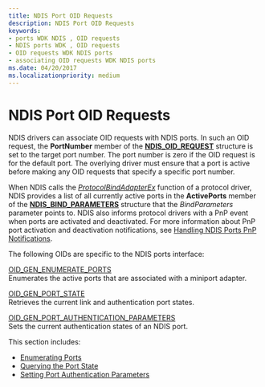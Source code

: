 ```yaml
---
title: NDIS Port OID Requests
description: NDIS Port OID Requests
keywords:
- ports WDK NDIS , OID requests
- NDIS ports WDK , OID requests
- OID requests WDK NDIS ports
- associating OID requests WDK NDIS ports
ms.date: 04/20/2017
ms.localizationpriority: medium
---
```


# NDIS Port OID Requests





NDIS drivers can associate OID requests with NDIS ports. In such an OID request, the **PortNumber** member of the [**NDIS\_OID\_REQUEST**](/windows-hardware/drivers/ddi/oidrequest/ns-oidrequest-ndis_oid_request) structure is set to the target port number. The port number is zero if the OID request is for the default port. The overlying driver must ensure that a port is active before making any OID requests that specify a specific port number.

When NDIS calls the [*ProtocolBindAdapterEx*](/windows-hardware/drivers/ddi/ndis/nc-ndis-protocol_bind_adapter_ex) function of a protocol driver, NDIS provides a list of all currently active ports in the **ActivePorts** member of the [**NDIS\_BIND\_PARAMETERS**](/windows-hardware/drivers/ddi/ndis/ns-ndis-_ndis_bind_parameters) structure that the *BindParameters* parameter points to. NDIS also informs protocol drivers with a PnP event when ports are activated and deactivated. For more information about PnP port activation and deactivation notifications, see [Handling NDIS Ports PnP Notifications](handling-ndis-ports-pnp-event-notifications.md).

The following OIDs are specific to the NDIS ports interface:

<a href="" id="oid-gen-enumerate-ports"></a>[OID\_GEN\_ENUMERATE\_PORTS](./oid-gen-enumerate-ports.md)  
Enumerates the active ports that are associated with a miniport adapter.

<a href="" id="oid-gen-port-state"></a>[OID\_GEN\_PORT\_STATE](./oid-gen-port-state.md)  
Retrieves the current link and authentication port states.

<a href="" id="--------oid-gen-port-authentication-parameters"></a>[OID\_GEN\_PORT\_AUTHENTICATION\_PARAMETERS](./oid-gen-port-authentication-parameters.md)  
Sets the current authentication states of an NDIS port.

This section includes:

-   [Enumerating Ports](enumerating-ports.md)
-   [Querying the Port State](querying-the-port-state.md)
-   [Setting Port Authentication Parameters](setting-port-authentication-parameters.md)

 

